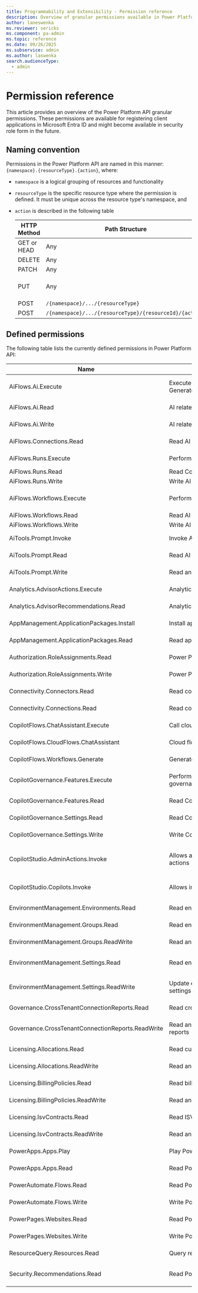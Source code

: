 ```yaml
---
title: Programmability and Extensibility - Permission reference
description: Overview of granular permissions available in Power Platform programmability tools
author: laneswenka
ms.reviewer: sericks
ms.component: pa-admin
ms.topic: reference
ms.date: 09/26/2025
ms.subservice: admin
ms.author: laswenka
search.audienceType: 
  - admin
---
```


# Permission reference

This article provides an overview of the Power Platform API granular permissions. These permissions are available for registering client applications in Microsoft Entra ID and might become available in security role form in the future.

## Naming convention

Permissions in the Power Platform API are named in this manner: `{namespace}.{resourceType}.{action}`, where:

* `namespace` is a logical grouping of resources and functionality
* `resourceType` is the specific resource type where the permission is defined. It must be unique across the resource type's namespace, and
* `action` is described in the following table

  HTTP Method | Path Structure | Action Name(s)
  ----------- | -------------- | --------------
  GET or HEAD | Any            | Read
  DELETE      | Any            | Delete
  PATCH       | Any            | Update
  PUT         | Any            | Create and Update
  POST        | `/{namespace}/.../{resourceType}` | Create
  POST        | `/{namespace}/.../{resourceType}/{resourceId}/{action}` | `{action}`

## Defined permissions

The following table lists the currently defined permissions in Power Platform API:

Name | Display name | Description
---- | ------------ | -----------
AiFlows.Ai.Execute | Execute AI related operations (like Generate) on AI flow | Allows you to execute AI-related operations (like Generate) on AI flows.
AiFlows.Ai.Read | AI related read operations on AI flow | Allows you to do AI-related read operations on AI flows.
AiFlows.Ai.Write | AI related write operations on AI flow | Allows you to do AI-related write operations on AI flows.
AiFlows.Connections.Read | Read AI flow connection | Allows reading AI flow connections.
AiFlows.Runs.Execute | Perform actions on AI flow run | Allows performing actions on AI flow runs.
AiFlows.Runs.Read | Read Copilot flow run | Allows reading AI flow runs.
AiFlows.Runs.Write | Write AI flow run | Allows writing AI flow runs.
AiFlows.Workflows.Execute | Perform actions (like activate) AI flow | Allows you to perform actions (like activate) on AI flows.
AiFlows.Workflows.Read | Read AI flow | Allows reading AI flows.
AiFlows.Workflows.Write | Write AI flow | Allows writing AI flows.
AiTools.Prompt.Invoke | Invoke AI prompts | Allows invoking of AI prompts.
AiTools.Prompt.Read | Read AI prompts | Allows reading of AI prompts.
AiTools.Prompt.Write | Read and write AI prompts | Allows reading and writing of AI prompts.
Analytics.AdvisorActions.Execute | Analytics.AdvisorActions.Execute | Allows users to execute advisor actions.
Analytics.AdvisorRecommendations.Read | Analytics.AdvisorRecommendations.Read | Allows users to read advisor recommendations.
AppManagement.ApplicationPackages.Install | Install application packages | Allows installing application packages.
AppManagement.ApplicationPackages.Read | Read application packages | Allows reading of application packages.
Authorization.RoleAssignments.Read | Power Platform role assignment reader | Allows reading of Power Platform role assignments.
Authorization.RoleAssignments.Write | Power Platform role assignment writer | Allows assigning of Power Platform role assignments.
Connectivity.Connectors.Read | Read connectors | Allows reading of connectors.
Connectivity.Connections.Read | Read connections | Allows reading of connections.
CopilotFlows.ChatAssistant.Execute | Call cloud flows chat assistant | Allows calling cloud flows chat assistant.
CopilotFlows.CloudFlows.ChatAssistant | Cloud flows chat assistant | Allows cloud flows chat assistant.
CopilotFlows.Workflows.Generate | Generate Copilot flow suggestion | Allows generating Copilot flow suggestions.
CopilotGovernance.Features.Execute | Perform actions related to Copilot governance features | Permission required to perform actions related to Copilot governance features.
CopilotGovernance.Features.Read | Read Copilot governance features | Permission required to read Copilot governance features.
CopilotGovernance.Settings.Read | Read Copilot governance settings | Permission required to read Copilot governance settings.
CopilotGovernance.Settings.Write | Write Copilot governance settings | Permission required to write Copilot governance settings.
CopilotStudio.AdminActions.Invoke | Allows admins to invoke administrative actions | Allow admins to invoke administrative actions on agents created in Microsoft Copilot Studio.
CopilotStudio.Copilots.Invoke | Allows invoking Copilots | Allows interacting with authenticated Copilots hosted by Copilot Studio.
EnvironmentManagement.Environments.Read | Read environments | Allows reading of environments.
EnvironmentManagement.Groups.Read | Read environment groups | Allows reading of environment groups.
EnvironmentManagement.Groups.ReadWrite | Read and write environment groups | Allows reading and writing of environment groups.
EnvironmentManagement.Settings.Read | Read environment management settings | Allows reading of Environment Management Settings
EnvironmentManagement.Settings.ReadWrite | Update environment management settings | Allows update of environment management settings.
Governance.CrossTenantConnectionReports.Read | Read cross-tenant connection reports | Allows reading cross-tenant connection reports
Governance.CrossTenantConnectionReports.ReadWrite | Read and write cross-tenant connection reports | Allows reading and writing of cross-tenant connection reports.
Licensing.Allocations.Read | Read currency allocations | Allows reading currency allocations.
Licensing.Allocations.ReadWrite | Read and write currency allocations | Allows reading and writing of currency allocations.
Licensing.BillingPolicies.Read | Read billing policies | Allows reading of billing policies.
Licensing.BillingPolicies.ReadWrite | Read and write billing policies | Allows read and writing of billing policies.
Licensing.IsvContracts.Read | Read ISV contracts | Allows reading of ISV contracts.
Licensing.IsvContracts.ReadWrite | Read and write ISV contracts | Allows reading and writing of ISV contracts.
PowerApps.Apps.Play | Play Power Apps | Allows playing of Power Apps applications.
PowerApps.Apps.Read | Read Power App | Allows reading of Power Apps applications.
PowerAutomate.Flows.Read | Read Power Automate flows | Allows reading of Power Automate flows.
PowerAutomate.Flows.Write | Write Power Automate flows | Allows writing of Power Automate flows.
PowerPages.Websites.Read | Read Power Pages websites | Allows reading of Power Pages websites.
PowerPages.Websites.Write | Write Power Pages websites | Allows writing of Power Pages websites.
ResourceQuery.Resources.Read | Query resources | Allows querying of resources.
Security.Recommendations.Read | Read Power Platform security information | Allows reading of security recommendations in Power Platform.
